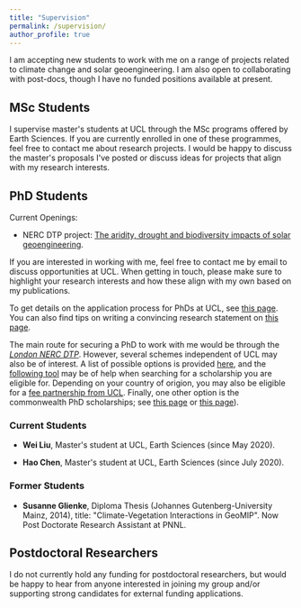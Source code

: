 ```yaml
---
title: "Supervision"
permalink: /supervision/
author_profile: true
---
```


I am accepting new students to work with me on a range of projects related to climate change and solar geoengineering. I am also open to collaborating with post-docs, though I have no funded positions available at present.

## MSc Students

I supervise master's students at UCL through the MSc programs offered by Earth Sciences. If you are currently enrolled in one of these programmes, feel free to contact me about research projects. I would be happy to discuss the master's proposals I've posted or discuss ideas for projects that align with my research interests.

## PhD Students

Current Openings:
* NERC DTP project: [The aridity, drought and biodiversity impacts of solar geoengineering](https://london-nerc-dtp.org/2019/09/25/the-aridity-drought-and-biodiversity-impacts-of-solar-geoengineering/).

If you are interested in working with me, feel free to contact me by email to discuss opportunities at UCL. When getting in touch, please make sure to highlight your research interests and how these align with my own based on my publications.

To get details on the application process for PhDs at UCL, see [this page](https://www.ucl.ac.uk/prospective-students/graduate/applying-graduate-study/what-you-need-complete-application). You can also find tips on writing a convincing research statement on [this page](https://www.ucl.ac.uk/prospective-students/graduate/sites/prospective-students_graduate/files/potential-supervisor.pdf).

The main route for securing a PhD to work with me would be through the [*London NERC DTP*](https://london-nerc-dtp.org/apply-to-the-london-nerc-dtp/). However, several schemes independent of UCL may also be of interest. A list of possible options is provided [here](https://www.ucl.ac.uk/scholarships/funding-students-postgraduate-research-courses#charities), and the [following tool](https://www.ucl.ac.uk/scholarships/scholarships-finder) may be of help when searching for a scholarship you are eligible for. Depending on your country of origion, you may also be eligible for a [fee partnership from UCL](https://www.ucl.ac.uk/scholarships/fee-partnerships). Finally, one other option is the commonwealth PhD scholarships; see [this page](http://cscuk.dfid.gov.uk/apply/phd-scholarships-high-income-countries/) or [this page](http://cscuk.dfid.gov.uk/apply/phd-scholarships-least-developed-countries-and-fragile-states/)).

### Current Students

* **Wei Liu**, Master's student at UCL, Earth Sciences (since May 2020).

* **Hao Chen**, Master's student at UCL, Earth Sciences (since July 2020).

### Former Students

* **Susanne Glienke**, Diploma Thesis (Johannes Gutenberg-University Mainz, 2014), title: "Climate-Vegetation Interactions in GeoMIP". Now Post Doctorate Research Assistant at PNNL.

## Postdoctoral Researchers

I do not currently hold any funding for postdoctoral researchers, but would be happy to hear from anyone interested in joining my group and/or supporting strong candidates for external funding applications.
